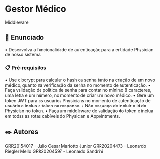 # Gestor Médico

Middleware

## 🚀 Enunciado

• Desenvolva a funcionalidade de autenticação para a entidade Physician de
nosso sistema.


### 📋 Pré-requisitos

• Use o bcrypt para calcular o hash da senha tanto na criação de um novo
médico, quanto na verificação da senha no momento de autenticação.
• Faça validação de política de senha para contar no mínimo 8 caracteres, uma letra e
um número, no momento de criar um novo médico.
• Gere um token JWT para os usuários Physicians no momento de
autenticação de usuário e inclua o token na response.
• Não esqueça de incluir o id do Physician no token.
• Faça um middleware de validação do token e inclua em todas as rotas
cabíveis do Physician e Appointments.


## ✒️ Autores

GRR20154017 - Julio Cesar Mariotto Junior
GRR20204473 - Leonardo Riegler Mello
GRR20204597 - Leonardo Sandrini

